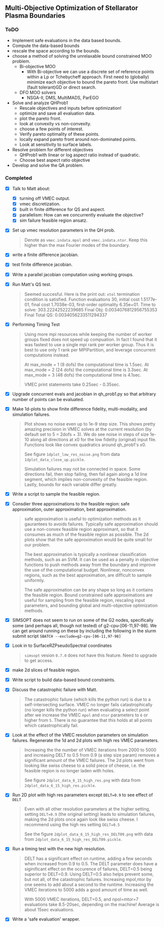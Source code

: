 ## Multi-Objective Optimization of Stellarator Plasma Boundaries

### ToDO
- Implement safe evaluations in the data based bounds.
- Compute the data-based bounds
- rescale the space according to the bounds.
- choose a method of solving the unrelaxable bound constrained MOO problem.
  - Bi-objective MOO
    - With Bi-objective we can use a discrete set of
      reference points within a Lp or Tchebycheff approach.
      First need to (globally) minimize each objective to bound the pareto front.
      Use multistart (fault tolerant)GD or direct search.
  - DFO MOO solvers
    - NSGA-II, DMS, MultiMADS, ParEGO
- Solve and analyze QHProb1
  - Rescale objectives and inputs before optimization!
  - optimize and save all evaluation data.
  - plot the pareto front.
  - look at convexity vs non-convexity.
  - choose a few points of interest.
  - Verify pareto optimality of these points.
  - locally expand pareto front around non-dominated points.
  - Look at sensitivity to surface labels.
- Resolve problem for different objectives
  - QHProb1 with linear or log aspect ratio instead of quadratic.
  - Choose best aspect ratio objective 
- Develop and solve the QA problem.


### Completed
  - [x] Talk to Matt about:
    - [x] turning off VMEC output.
    - [x] vmec discretization.
    - [x] built in finite difference for QS and aspect.
    - [x] parallelism: How can we concurrently evaluate the objective?
    - [x] sim failure feasible region ansatz.
  - [x] Set up vmec resolution parameters in the QH prob. 
     > Denote as `vmec.indata.mpol` and `vmec.indata.ntor`. Keep this higher than 
       the max Fourier modes of the boundary.
  - [x] write a finite difference jacobian.
  - [x] test finite difference jacobian.
  - [x] Write a parallel jacobian computation using working groups.
  - [x] Run Matt's QS test.
     > Seemed succesful. Here is the print out:
     > `xtol` termination condition is satisfied. 
     > Function evaluations 30, initial cost 1.5177e-01, final cost 1.7038e-03, first-order optimality 6.35e+01.
     > Time to solve:  303.22242522239685
     > Final Obj:  0.0034076812956755353
     > Final Total QS:  0.0034056233511294337
  - [x] Performing Timing Test
     > Using more mpi resources while keeping the number of worker groups fixed does not speed up compuation.
     > In fact I found that it was fastest to use a single mpi rank per worker group. 
     > Thus it is best to use only 1 rank per MPIPartition, and leverage concurrent computations instead.
     >
     > At max_mode = 1 (8 dofs) the computational time is 1.5sec. 
     > At max_mode = 2 (24 dofs) the computational time is 3.3sec. 
     > At max_mode = 3 (48 dofs) the computational time is 4.1sec. 
     >
     > VMEC print statements take 0.25sec - 0.35sec.
  - [x] Upgrade concurrent evals and jacobian in qh\_prob1.py so that arbitrary number of
        points can be evaluated.
  - [x] Make 1d-plots to show finite difference fidelity, multi-modality, and simulation failures.
       > Plot shows no noise even up to 1e-9 step size. This shows pretty amazing precision in VMEC solves at the
       > current resolution (by default set to 5 = 2dofs + 3).
       > We do see noise in steps of size 1e-10 along all directions at x0 for the low fidelity (original) input file.
       > Functions look like convex quadratics around qh_prob1's x0.
       > 
       > See figure `1dplot_low_res_noise.png` from data `1dplot_data_close_up.pickle`.
       >
       > Simulation failures may not be connected in space. Some directions fail, then stop failing, then fail again 
       > along a 1d line segment, which implies non-convexity of the feasible region.
       > Lastly, bounds for each variable differ greatly.
  - [x] Write a script to sample the feasible region.
  - [x] Consdier three approximations to the feasible region: safe approximation, outer approximation, best approximation.
       > safe approximation is useful to optimization methods as it gaurantees to avoids failures. Typically safe approximation
       > should use a non-convex feasible region approximant, so that it consumes as much of the feasible region as possible. 
       > The 2d plots show that the safe approximation would be quite small for our problem.
       >
       > The best approximation is typically a nonlinear classification methods, such as an SVM. It can be used as a penalty in 
       > objective functions to push methods away from the boundary and improve the use of the computational budget. Nonlinear,
       > nonconvex regions, such as the best approximation, are difficult to sample uniformly.
       >
       > The safe approximation can be any shape so long as it contains the feasible region. Bound constrained safe
       > approximations are useful for sampling from the feasible region, rescaling input parameters, and bounding 
       > global and multi-objective optimization methods.
  - [x] SIMSOPT does not seem to run on some of the G2 nodes, specifically some (and perhaps all, though not tested) of 
        g2-cpu-[06-11,97-98]. We can get around running on these by including the following in the slurm submit script 
        `SBATCH --exclude=g2-cpu-[06-11,97-98]`
  - [x] Look in to SurfaceRZPseudoSpectral coordinates
       > `simsopt` vesion `0.7.0` does not have this feature. Need to upgrade to get access.
  - [x] make 2d slices of feasible region.
  - [x] Write script to build data-based bound constraints.
  - [x] Discuss the catastrophic failure with Matt. 
       > The catastrophic failure (which kills the python run) is due to a self-intersecting surface.
       > VMEC no longer fails catastrophically (no longer kills the python run) when evaluating a select point after
       > we increase the VMEC `mpol` and `ntor` parameters to `6` or higher from `5`. There is no guarantee that this holds
       > at all points which catastrophically fail. 
  - [x] Look at the effect of the VMEC resolution parameters on simulation failures. Regenerate the 1d and 2d plots with 
        high res VMEC parameters.
      > Increasing the the number of VMEC iterations from 2000 to 5000 and increasing DELT to 0.5 from 0.9 (a step size param)
        removes a significant amount of the VMEC failures. The 
      > 2d plots went from looking like swiss cheese to a solid piece of cheese, i.e. the feasible region is no longer laden 
      > with holes.
      >
      > See figure `2dplot_data_6_15_high_res.png` with data from `2dplot_data_6_15_high_res.pickle`.
  - [x] Run 2D plot with high res parameters except `DELT=0.9` to see effect of `DELT`
      > Even with all other resolution parameters at the higher setting, setting `DELT=0.9` (the original setting) leads to 
      > simulation failures, making the 2d plots once again look like swiss cheese. I recommend using the high res
      > setting `DELT=0.5`
      > 
      > See the figure `2dplot_data_6_15_high_res_DELT09.png` with data from `2dplot_data_6_15_high_res_DELT09.pickle`.
  - [x] Run a timing test with the new high resolution.
      > DELT has a significant effect on runtime, adding a few seconds when increased from 0.9 to 0.5. 
      > The DELT parameter does have a siginificant effect on the occurence of failures, DELT=0.5 being superior to DELT=0.9. 
      > Using DELT=0.5 also
      > helps prevent some, but not all, of the catastrophic failures. 
      > Increasing mpol,ntor by one seems to add about a second to the runtime.
      > Increasing the VMEC iterations to 5000 adds a good amount of time as well.
      >
      > With 5000 VMEC iterations, DELT=0.5, and npol=mtor=7 evaluations take 8.5-20sec, depending on the machine! Average
      > is about 15sec evaluations.
  - [x] Write a 'safe evaluation' wrapper.

  
